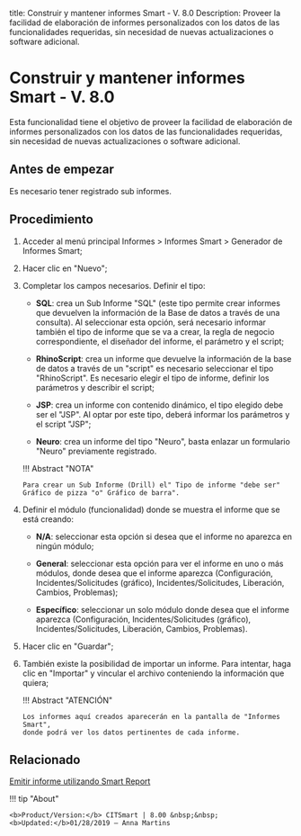 title: Construir y mantener informes Smart - V. 8.0
Description: Proveer la facilidad de elaboración de informes personalizados con los datos de las funcionalidades requeridas, sin necesidad de nuevas actualizaciones o software adicional.
# Construir y mantener informes Smart - V. 8.0


Esta funcionalidad tiene el objetivo de proveer la facilidad de elaboración de
informes personalizados con los datos de las funcionalidades requeridas, sin
necesidad de nuevas actualizaciones o software adicional.

Antes de empezar
--------------------

Es necesario tener registrado sub informes.

Procedimiento
-----------------

1.  Acceder al menú principal Informes \> Informes Smart \> Generador de
    Informes Smart;

2.  Hacer clic en "Nuevo";

3.  Completar los campos necesarios. Definir el tipo:

       +  **SQL**: crea un Sub Informe "SQL" (este tipo permite crear informes que
        devuelven la información de la Base de datos a través de una consulta).
        Al seleccionar esta opción, será necesario informar también el tipo de
        informe que se va a crear, la regla de negocio correspondiente, el
        diseñador del informe, el parámetro y el script;

       +  **RhinoScript**: crea un informe que devuelve la información de la base de
        datos a través de un "script" es necesario seleccionar el tipo
        "RhinoScript". Es necesario elegir el tipo de informe, definir los
        parámetros y describir el script;

       +  **JSP**: crea un informe con contenido dinámico, el tipo elegido debe ser el
        "JSP". Al optar por este tipo, deberá informar los parámetros y el
        script "JSP";

       +  **Neuro**: crea un informe del tipo "Neuro", basta enlazar un formulario
        "Neuro" previamente registrado.

    !!! Abstract "NOTA"

        Para crear un Sub Informe (Drill) el" Tipo de informe "debe ser"
        Gráfico de pizza "o" Gráfico de barra".

4.  Definir el módulo (funcionalidad) donde se muestra el informe que se está
    creando:

    -   **N/A**: seleccionar esta opción si desea que el informe no aparezca en
    ningún módulo;

    -   **General**: seleccionar esta opción para ver el informe en uno o más
    módulos, donde desea que el informe aparezca (Configuración,
    Incidentes/Solicitudes (gráfico), Incidentes/Solicitudes, Liberación,
    Cambios, Problemas);

    -   **Específico**: seleccionar un solo módulo donde desea que el informe
    aparezca (Configuración, Incidentes/Solicitudes (gráfico),
    Incidentes/Solicitudes, Liberación, Cambios, Problemas).

5.  Hacer clic en "Guardar";

6.  También existe la posibilidad de importar un informe. Para intentar, haga
    clic en "Importar" y vincular el archivo conteniendo la información que
    quiera;

    !!! Abstract "ATENCIÓN"

        Los informes aquí creados aparecerán en la pantalla de "Informes Smart",
        donde podrá ver los datos pertinentes de cada informe.



Relacionado
-------

[Emitir informe utilizando Smart Report](/es-es/citsmart-platform-9/additional-features/reports/create/smart-reports/configuration/create-smart-report.html)


!!! tip "About"

    <b>Product/Version:</b> CITSmart | 8.00 &nbsp;&nbsp;
    <b>Updated:</b>01/28/2019 – Anna Martins
